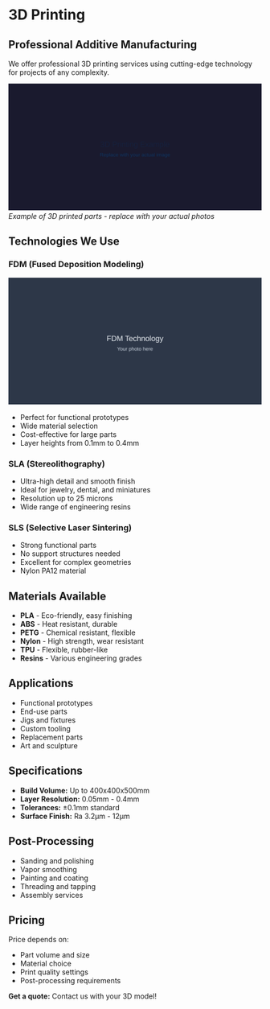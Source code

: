 # 3D Printing

## Professional Additive Manufacturing

We offer professional 3D printing services using cutting-edge technology for projects of any complexity.

![3D Printing Example](images/services/3d-printing-example.svg)
*Example of 3D printed parts - replace with your actual photos*

## Technologies We Use

### FDM (Fused Deposition Modeling)

![FDM Technology](images/services/fdm-technology.svg)

- Perfect for functional prototypes
- Wide material selection
- Cost-effective for large parts
- Layer heights from 0.1mm to 0.4mm

### SLA (Stereolithography)
- Ultra-high detail and smooth finish
- Ideal for jewelry, dental, and miniatures
- Resolution up to 25 microns
- Wide range of engineering resins

### SLS (Selective Laser Sintering)
- Strong functional parts
- No support structures needed
- Excellent for complex geometries
- Nylon PA12 material

## Materials Available

- **PLA** - Eco-friendly, easy finishing
- **ABS** - Heat resistant, durable
- **PETG** - Chemical resistant, flexible
- **Nylon** - High strength, wear resistant
- **TPU** - Flexible, rubber-like
- **Resins** - Various engineering grades

## Applications

- Functional prototypes
- End-use parts
- Jigs and fixtures
- Custom tooling
- Replacement parts
- Art and sculpture

## Specifications

- **Build Volume:** Up to 400x400x500mm
- **Layer Resolution:** 0.05mm - 0.4mm
- **Tolerances:** ±0.1mm standard
- **Surface Finish:** Ra 3.2μm - 12μm

## Post-Processing

- Sanding and polishing
- Vapor smoothing
- Painting and coating
- Threading and tapping
- Assembly services

## Pricing

Price depends on:
- Part volume and size
- Material choice
- Print quality settings
- Post-processing requirements

**Get a quote:** Contact us with your 3D model!
